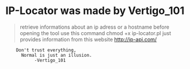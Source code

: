 # IP-Locator was made by Vertigo_101
 >retrieve informations about an ip adress or a hostname 
 >before opening the tool use this command  chmod +x ip-locator.pl 
 >just provides information from this website 
  http://ip-api.com/
  	
        Don't trust everything,
	      Normal is just an illusion.
               -Vertigo_101
